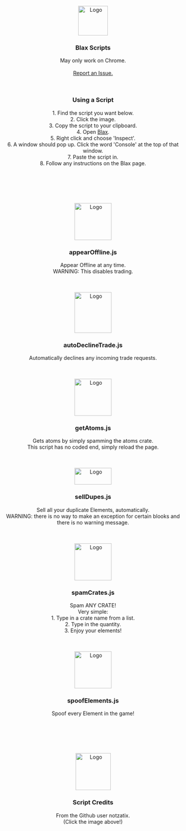 <div id="top"></div>
<br />
<div align="center">
  <a href="https://xotic.org">
    <img src="https://thevillaincoders.github.io/Blax/images/logo.png" alt="Logo" width="80" height="80">
  </a>
  <h3 align="center">Blax Scripts</h3>

  <p align="center">
    May only work on Chrome.<br>
    <br>
    <a href="https://github.com/TheVillainCoders/Blax/issues">Report an Issue.</a>
  </p>
</div>
<div id="top"></div>
<br />
<div align="center">
  <h3 align="center">Using a Script</h3>

  <p align="center">
    1. Find the script you want below.<br>
    2. Click the image.<br>
    3. Copy the script to your clipboard.<br>
    4. Open <a href="blax.xotic.org">Blax</a>.<br>
    5. Right click and choose 'Inspect'.<br>
    6. A window should pop up. Click the word 'Console' at the top of that window.<br>
    7. Paste the script in.<br>
    8. Follow any instructions on the Blax page.
  </p>
</div>
<br>
<br>
<br>
<br>
<div id="top"></div>
<br />
<div align="center">
  <a href="https://github.com/TheVillainCoders/Blax/blob/main/scripts/appearOffline.js">
    <img src="https://thevillaincoders.github.io/Blax/images/spaceTerminal.png" alt="Logo" width="100" height="100">
  </a>
  <h3 align="center">appearOffline.js</h3>

  <p align="center">
    Appear Offline at any time.<br>
    WARNING: This disables trading.
  </p>
</div>
<br>
<div id="top"></div>
<br />
<div align="center">
  <a href="https://github.com/TheVillainCoders/Blax/blob/main/scripts/autoDeclineTrade.js">
    <img src="https://thevillaincoders.github.io/Blax/images/moaningBot.png" alt="Logo" width="100" height="110">
  </a>
  <h3 align="center">autoDeclineTrade.js</h3>

  <p align="center">
    Automatically declines any incoming trade requests.
  </p>
</div>
<br>
<div id="top"></div>
<br />
<div align="center">
  <a href="https://github.com/TheVillainCoders/Blax/blob/main/scripts/getAtoms.js">
    <img src="https://thevillaincoders.github.io/Blax/images/spaceDebugger.gif" alt="Logo" width="100" height="100">
  </a>
  <h3 align="center">getAtoms.js</h3>

  <p align="center">
    Gets atoms by simply spamming the atoms crate.<br>
    This script has no coded end, simply reload the page.
  </p>
</div>
<br>
<div id="top"></div>
<br />
<div align="center">
  <a href="https://github.com/TheVillainCoders/Blax/blob/main/scripts/sellDupes.js">
    <img src="https://thevillaincoders.github.io/Blax/images/sellElement.png" alt="Logo" width="100" height="45">
  </a>
  <h3 align="center">sellDupes.js</h3>

  <p align="center">
    Sell all your duplicate Elements, automatically.<br>
    WARNING: there is no way to make an exception for certain blooks and there is no warning message.
  </p>
</div>
<br>
<div id="top"></div>
<br />
<div align="center">
  <a href="https://github.com/TheVillainCoders/Blax/blob/main/scripts/spamCrates.js">
    <img src="https://thevillaincoders.github.io/Blax/images/root.png" alt="Logo" width="100" height="100">
  </a>
  <h3 align="center">spamCrates.js</h3>

  <p align="center">
    Spam ANY CRATE!<br>
    Very simple:<br>
    1. Type in a crate name from a list.<br>
    2. Type in the quantity.<br>
    3. Enjoy your elements!
  </p>
</div>
<br>
<div id="top"></div>
<br />
<div align="center">
  <a href="https://github.com/TheVillainCoders/Blax/blob/main/scripts/spoofElements.js">
    <img src="https://thevillaincoders.github.io/Blax/images/allBox.png" alt="Logo" width="100" height="100">
  </a>
  <h3 align="center">spoofElements.js</h3>

  <p align="center">
    Spoof every Element in the game!
  </p>
</div>
<br>
<br>
<br>
<br>
<div id="top"></div>
<br />
<div align="center">
  <a href="https://github.com/notzastix/blacket-hacks">
    <img src="https://thevillaincoders.github.io/Blax/images/diamondGift.png" alt="Logo" width="95" height="100">
  </a>
  <h3 align="center">Script Credits</h3>

  <p align="center">
    From the Github user notzatix.<br>
    (Click the image above!)
  </p>
</div>
